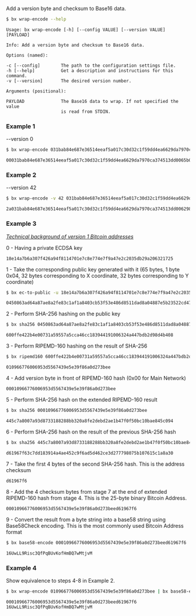 Add a version byte and checksum to Base16 data.
```sh
$ bx wrap-encode --help
```
```
Usage: bx wrap-encode [-h] [--config VALUE] [--version VALUE] [PAYLOAD]  

Info: Add a version byte and checksum to Base16 data.                    

Options (named):

-c [--config]        The path to the configuration settings file.        
-h [--help]          Get a description and instructions for this command.
-v [--version]       The desired version number.                         

Arguments (positional):

PAYLOAD              The Base16 data to wrap. If not specified the value 
                     is read from STDIN.
```
### Example 1
--version 0
```sh
$ bx wrap-encode 031bab84e687e36514eeaf5a017c30d32c1f59dd4ea6629da7970ca374513dd006
```
```
00031bab84e687e36514eeaf5a017c30d32c1f59dd4ea6629da7970ca374513dd0065b09d03c
```
### Example 2
--version 42
```sh
$ bx wrap-encode -v 42 031bab84e687e36514eeaf5a017c30d32c1f59dd4ea6629da7970ca374513dd006
```
```
2a031bab84e687e36514eeaf5a017c30d32c1f59dd4ea6629da7970ca374513dd006298eebe4
```
### Example 3
*[Technical background of version 1 Bitcoin addresses]((https://en.bitcoin.it/wiki/Technical_background_of_version_1_Bitcoin_addresses))*

0 - Having a private ECDSA key
```
18e14a7b6a307f426a94f8114701e7c8e774e7f9a47e2c2035db29a206321725
```
1 - Take the corresponding public key generated with it (65 bytes, 1 byte 0x04, 32 bytes corresponding to X coordinate, 32 bytes corresponding to Y coordinate)
```sh
$ bx ec-to-public -u 18e14a7b6a307f426a94f8114701e7c8e774e7f9a47e2c2035db29a206321725
```
```
0450863ad64a87ae8a2fe83c1af1a8403cb53f53e486d8511dad8a04887e5b23522cd470243453a299fa9e77237716103abc11a1df38855ed6f2ee187e9c582ba6
```
2 - Perform SHA-256 hashing on the public key
```sh
$ bx sha256 0450863ad64a87ae8a2fe83c1af1a8403cb53f53e486d8511dad8a04887e5b23522cd470243453a299fa9e77237716103abc11a1df38855ed6f2ee187e9c582ba6
```
```
600ffe422b4e00731a59557a5cca46cc183944191006324a447bdb2d98d4b408
```
3 - Perform RIPEMD-160 hashing on the result of SHA-256
```sh
$ bx ripemd160 600ffe422b4e00731a59557a5cca46cc183944191006324a447bdb2d98d4b408
```
```
010966776006953d5567439e5e39f86a0d273bee
```
4 - Add version byte in front of RIPEMD-160 hash (0x00 for Main Network)
```
00010966776006953d5567439e5e39f86a0d273bee
```
5 - Perform SHA-256 hash on the extended RIPEMD-160 result
```sh
$ bx sha256 00010966776006953d5567439e5e39f86a0d273bee
```
```
445c7a8007a93d8733188288bb320a8fe2debd2ae1b47f0f50bc10bae845c094
```
6 - Perform SHA-256 hash on the result of the previous SHA-256 hash
```sh
$ bx sha256 445c7a8007a93d8733188288bb320a8fe2debd2ae1b47f0f50bc10bae845c094
```
```
d61967f63c7dd183914a4ae452c9f6ad5d462ce3d277798075b107615c1a8a30
```
7 - Take the first 4 bytes of the second SHA-256 hash. This is the address checksum
```
d61967f6
```
8 - Add the 4 checksum bytes from stage 7 at the end of extended RIPEMD-160 hash from stage 4. This is the 25-byte binary Bitcoin Address.
```
00010966776006953d5567439e5e39f86a0d273beed61967f6
```
9 - Convert the result from a byte string into a base58 string using Base58Check encoding. This is the most commonly used Bitcoin Address format
```sh
$ bx base58-encode 00010966776006953d5567439e5e39f86a0d273beed61967f6
```
```
16UwLL9Risc3QfPqBUvKofHmBQ7wMtjvM
```
### Example 4
Show equivalence to steps 4-8 in Example 2.
```sh
$ bx wrap-encode 010966776006953d5567439e5e39f86a0d273bee | bx base58-encode
```
```
00010966776006953d5567439e5e39f86a0d273beed61967f6
16UwLL9Risc3QfPqBUvKofHmBQ7wMtjvM
```